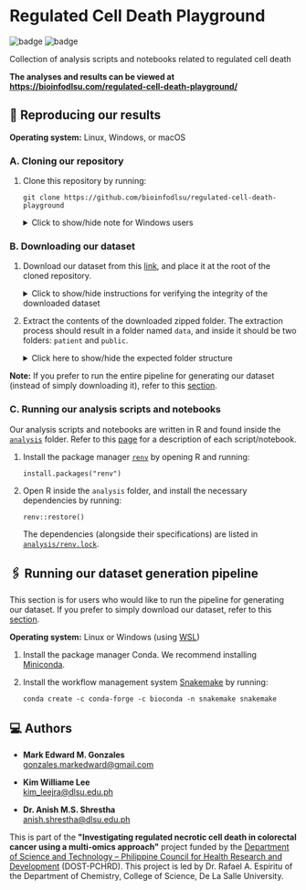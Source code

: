 # Regulated Cell Death Playground

![badge][badge-r]
![badge][badge-python]

Collection of analysis scripts and notebooks related to regulated cell death

**The analyses and results can be viewed at https://bioinfodlsu.com/regulated-cell-death-playground/**

## 🧪 Reproducing our results

**Operating system:** Linux, Windows, or macOS

### A. Cloning our repository

1. Clone this repository by running:

   ```
   git clone https://github.com/bioinfodlsu/regulated-cell-death-playground
   ```

   <details>
      <summary>Click to show/hide note for Windows users</summary> <br>
      We recommend Windows users to avoid placing the cloned repository inside a deeply nested folder. The reason is that some scripts/notebooks (e.g., for the analysis of data from The Cancer Genome Atlas) require writing and reading files with long filenames. Dealing with Windows' 260-character path length limit can be quite tricky: https://blog.r-project.org/2023/03/07/path-length-limit-on-windows/
   </details>

### B. Downloading our dataset

1. Download our dataset from this [link](), and place it at the root of the cloned repository.

   <details>
      <summary>Click to show/hide instructions for verifying the integrity of the downloaded dataset</summary> <br>
      If you want to verify the integrity of the downloaded dataset, compute the SHA-512 checksum of the downloaded zipped folder using a hashing utility like <code>certutil</code> in Windows, <code>shasum</code> in Mac, or <code>sha512sum</code> in Linux. You should obtain the following checksum: <br> <br>
      <pre>checksum!</pre>
   </details>

1. Extract the contents of the downloaded zipped folder. The extraction process should result in a folder named `data`, and inside it should be two folders: `patient` and `public`.

   <details>
      <summary>Click here to show/hide the expected folder structure</summary> <br>
      
      - `regulated-cell-death-playground` (root)
        - `data`
          - `patient`
          - `public`
        - `analysis`
        - ...
   </details>

**Note:** If you prefer to run the entire pipeline for generating our dataset (instead of simply downloading it), refer to this [section](https://github.com/bioinfodlsu/regulated-cell-death-playground?tab=readme-ov-file#%EF%B8%8F-running-our-dataset-generation-pipeline).

### C. Running our analysis scripts and notebooks

Our analysis scripts and notebooks are written in R and found inside the [`analysis`](https://github.com/bioinfodlsu/regulated-cell-death-playground/tree/main/analysis) folder. Refer to this [page](https://bioinfodlsu.com/regulated-cell-death-playground/) for a description of each script/notebook.

1. Install the package manager [`renv`](https://rstudio.github.io/renv/articles/renv.html) by opening R and running:

   ```
   install.packages("renv")
   ```

1. Open R inside the `analysis` folder, and install the necessary dependencies by running:

   ```
   renv::restore()
   ```

   The dependencies (alongside their specifications) are listed in [`analysis/renv.lock`](https://github.com/bioinfodlsu/regulated-cell-death-playground/blob/main/analysis/renv.lock).

## 🖇️ Running our dataset generation pipeline

This section is for users who would like to run the pipeline for generating our dataset. If you prefer to simply download our dataset, refer to this [section](https://github.com/bioinfodlsu/regulated-cell-death-playground?tab=readme-ov-file#b-downloading-our-dataset).

**Operating system:** Linux or Windows (using [WSL](https://learn.microsoft.com/en-us/windows/wsl/install))

1. Install the package manager Conda. We recommend installing [Miniconda](https://docs.anaconda.com/miniconda/install/).
1. Install the workflow management system [Snakemake](https://snakemake.readthedocs.io/en/stable/index.html) by running:

   ```
   conda create -c conda-forge -c bioconda -n snakemake snakemake
   ```

## 💻 Authors

- **Mark Edward M. Gonzales** <br>
  gonzales.markedward@gmail.com

- **Kim Williame Lee** <br>
  kim_leejra@dlsu.edu.ph

- **Dr. Anish M.S. Shrestha** <br>
  anish.shrestha@dlsu.edu.ph

This is part of the **"Investigating regulated necrotic cell death in colorectal cancer using a multi-omics approach"** project funded by the [Department of Science and Technology &ndash; Philippine Council for Health Research and Development](https://www.pchrd.dost.gov.ph/) (DOST-PCHRD). This project is led by Dr. Rafael A. Espiritu of the Department of Chemistry, College of Science, De La Salle University.

[badge-r]: https://img.shields.io/badge/r-%23276DC3.svg?style=flat&logo=r&logoColor=white
[badge-python]: https://img.shields.io/badge/python-3670A0?style=flat&logo=python&logoColor=white
